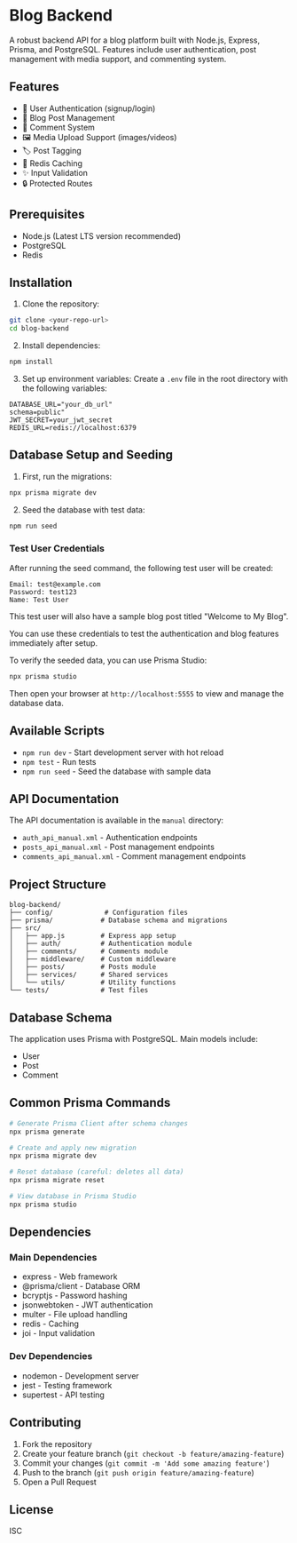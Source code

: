 # Blog Backend

A robust backend API for a blog platform built with Node.js, Express, Prisma, and PostgreSQL. Features include user authentication, post management with media support, and commenting system.

## Features

- 🔐 User Authentication (signup/login)
- 📝 Blog Post Management
- 💬 Comment System
- 🖼️ Media Upload Support (images/videos)
- 🏷️ Post Tagging
- 🚀 Redis Caching
- ✨ Input Validation
- 🔒 Protected Routes

## Prerequisites

- Node.js (Latest LTS version recommended)
- PostgreSQL
- Redis

## Installation

1. Clone the repository:
```bash
git clone <your-repo-url>
cd blog-backend
```

2. Install dependencies:
```bash
npm install
```

3. Set up environment variables:
Create a `.env` file in the root directory with the following variables:
```env
DATABASE_URL="your_db_url"
schema=public"
JWT_SECRET=your_jwt_secret
REDIS_URL=redis://localhost:6379
```

## Database Setup and Seeding

1. First, run the migrations:
```bash
npx prisma migrate dev
```

2. Seed the database with test data:
```bash
npm run seed
```

### Test User Credentials
After running the seed command, the following test user will be created:
```
Email: test@example.com
Password: test123
Name: Test User
```

This test user will also have a sample blog post titled "Welcome to My Blog".

You can use these credentials to test the authentication and blog features immediately after setup.

To verify the seeded data, you can use Prisma Studio:
```bash
npx prisma studio
```
Then open your browser at `http://localhost:5555` to view and manage the database data.

## Available Scripts

- `npm run dev` - Start development server with hot reload
- `npm test` - Run tests
- `npm run seed` - Seed the database with sample data

## API Documentation

The API documentation is available in the `manual` directory:
- `auth_api_manual.xml` - Authentication endpoints
- `posts_api_manual.xml` - Post management endpoints
- `comments_api_manual.xml` - Comment management endpoints

## Project Structure

```
blog-backend/
├── config/             # Configuration files
├── prisma/            # Database schema and migrations
├── src/
│   ├── app.js         # Express app setup
│   ├── auth/          # Authentication module
│   ├── comments/      # Comments module
│   ├── middleware/    # Custom middleware
│   ├── posts/         # Posts module
│   ├── services/      # Shared services
│   └── utils/         # Utility functions
└── tests/             # Test files
```

## Database Schema

The application uses Prisma with PostgreSQL. Main models include:
- User
- Post
- Comment

## Common Prisma Commands

```bash
# Generate Prisma Client after schema changes
npx prisma generate

# Create and apply new migration
npx prisma migrate dev

# Reset database (careful: deletes all data)
npx prisma migrate reset

# View database in Prisma Studio
npx prisma studio
```

## Dependencies

### Main Dependencies
- express - Web framework
- @prisma/client - Database ORM
- bcryptjs - Password hashing
- jsonwebtoken - JWT authentication
- multer - File upload handling
- redis - Caching
- joi - Input validation

### Dev Dependencies
- nodemon - Development server
- jest - Testing framework
- supertest - API testing

## Contributing

1. Fork the repository
2. Create your feature branch (`git checkout -b feature/amazing-feature`)
3. Commit your changes (`git commit -m 'Add some amazing feature'`)
4. Push to the branch (`git push origin feature/amazing-feature`)
5. Open a Pull Request

## License

ISC